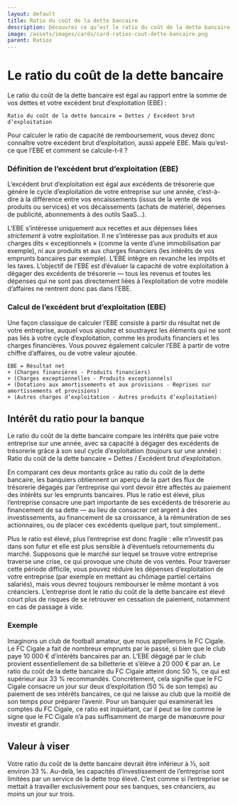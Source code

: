 ```yaml
---
layout: default
title: Ratio du coût de la dette bancaire
description: Découvrez ce qu’est le ratio du coût de la dette bancaire, et comment le calculer.
image: /assets/images/cards/card-ratios-cout-dette-bancaire.png
parent: Ratios
---
```


# Le ratio du coût de la dette bancaire

Le ratio du coût de la dette bancaire est égal au rapport entre la somme de vos dettes et votre excédent brut d’exploitation (EBE) :

```
Ratio du coût de la dette bancaire = Dettes / Excédent brut d’exploitation
```

Pour calculer le ratio de capacité de remboursement, vous devez donc connaître votre excédent brut d’exploitation, aussi appelé EBE. Mais qu’est-ce que l’EBE et comment se calcule-t-il ?

### Définition de l’excédent brut d’exploitation (EBE)

L’excédent brut d’exploitation est égal aux excédents de trésorerie que génère le cycle d’exploitation de votre entreprise sur une année, c’est-à-dire à la différence entre vos encaissements (issus de la vente de vos produits ou services) et vos décaissements (achats de matériel, dépenses de publicité, abonnements à des outils SaaS…).

L’EBE s’intéresse uniquement aux recettes et aux dépenses liées _strictement_ à votre exploitation. Il ne s’intéresse pas aux produits et aux charges dits « exceptionnels » (comme la vente d’une immobilisation par exemple), ni aux produits et aux charges financiers (les intérêts de vos emprunts bancaires par exemple). L’EBE intègre en revanche les impôts et les taxes. L’objectif de l’EBE est d’évaluer la capacité de votre exploitation à dégager des excédents de trésorerie — tous les revenus et toutes les dépenses qui ne sont pas directement liées à l’exploitation de votre modèle d’affaires ne rentrent donc pas dans l’EBE.

### Calcul de l’excédent brut d’exploitation (EBE)

Une façon classique de calculer l’EBE consiste à partir du résultat net de votre entreprise, auquel vous ajoutez et soustrayez les éléments qui ne sont pas liés à votre cycle d’exploitation, comme les produits financiers et les charges financières. Vous pouvez également calculer l’EBE à partir de votre chiffre d’affaires, ou de votre valeur ajoutée.

```
EBE = Résultat net
+ (Charges financières - Produits financiers)
+ (Charges exceptionnelles - Produits exceptionnels)
+ (Dotations aux amortissements et aux provisions - Reprises sur amortissements et provisions)
+ (Autres charges d’exploitation - Autres produits d’exploitation)
```

## Intérêt du ratio pour la banque

Le ratio du coût de la dette bancaire compare les intérêts que paie votre entreprise sur une année, avec sa capacité à dégager des excédents de trésorerie grâce à son seul cycle d’exploitation (toujours sur une année) : Ratio du coût de la dette bancaire = Dettes / Excédent brut d’exploitation.

En comparant ces deux montants grâce au ratio du coût de la dette bancaire, les banquiers obtiennent un aperçu de la part des flux de trésorerie dégagés par l’entreprise qui vont devoir être affectés au paiement des intérêts sur les emprunts bancaires. Plus le ratio est élevé, plus l’entreprise consacre une part importante de ses excédents de trésorerie au financement de sa dette — au lieu de consacrer cet argent à des investissements, au financement de sa croissance, à la rémunération de ses actionnaires, ou de placer ces excédents quelque part, tout simplement..

Plus le ratio est élevé, plus l’entreprise est donc fragile : elle n’investit pas dans son futur et elle est plus sensible à d’éventuels retournements du marché. Supposons que le marché sur lequel se trouve votre entreprise traverse une crise, ce qui provoque une chute de vos ventes. Pour traverser cette période difficile, vous pouvez réduire les dépenses d’exploitation de votre entreprise (par exemple en mettant au chômage partiel certains salariés), mais vous devrez toujours rembourser le même montant à vos créanciers. L’entreprise dont le ratio du coût de la dette bancaire est élevé court plus de risques de se retrouver en cessation de paiement, notamment en cas de passage à vide.

### Exemple

Imaginons un club de football amateur, que nous appellerons le FC Cigale. Le FC Cigale a fait de nombreux emprunts par le passé, si bien que le club paye 10 000 € d’intérêts bancaires par an. L’EBE dégagé par le club provient essentiellement de sa billetterie et s’élève à 20 000 € par an. Le ratio du coût de la dette bancaire du FC Cigale atteint donc 50 %, ce qui est supérieur aux 33 % recommandés. Concrètement, cela signifie que le FC Cigale consacre un jour sur deux d’exploitation (50 % de son temps) au paiement de ses intérêts bancaires, ce qui ne laisse au club que la moitié de son temps pour préparer l’avenir. Pour un banquier qui examinerait les comptes du FC Cigale, ce ratio est inquiétant, car il peut se lire comme le signe que le FC Cigale n’a pas suffisamment de marge de manœuvre pour investir et grandir.

## Valeur à viser

Votre ratio du coût de la dette bancaire devrait être inférieur à ⅓, soit environ 33 %. Au-delà, les capacités d’investissement de l’entreprise sont limitées par un service de la dette trop élevé. C’est comme si l’entreprise se mettait à travailler exclusivement pour ses banques, ses créanciers, au moins un jour sur trois.
